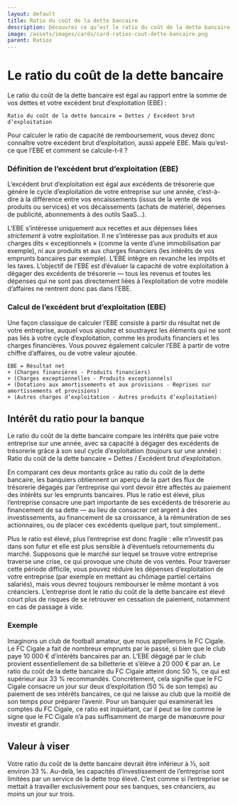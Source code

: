 ```yaml
---
layout: default
title: Ratio du coût de la dette bancaire
description: Découvrez ce qu’est le ratio du coût de la dette bancaire, et comment le calculer.
image: /assets/images/cards/card-ratios-cout-dette-bancaire.png
parent: Ratios
---
```


# Le ratio du coût de la dette bancaire

Le ratio du coût de la dette bancaire est égal au rapport entre la somme de vos dettes et votre excédent brut d’exploitation (EBE) :

```
Ratio du coût de la dette bancaire = Dettes / Excédent brut d’exploitation
```

Pour calculer le ratio de capacité de remboursement, vous devez donc connaître votre excédent brut d’exploitation, aussi appelé EBE. Mais qu’est-ce que l’EBE et comment se calcule-t-il ?

### Définition de l’excédent brut d’exploitation (EBE)

L’excédent brut d’exploitation est égal aux excédents de trésorerie que génère le cycle d’exploitation de votre entreprise sur une année, c’est-à-dire à la différence entre vos encaissements (issus de la vente de vos produits ou services) et vos décaissements (achats de matériel, dépenses de publicité, abonnements à des outils SaaS…).

L’EBE s’intéresse uniquement aux recettes et aux dépenses liées _strictement_ à votre exploitation. Il ne s’intéresse pas aux produits et aux charges dits « exceptionnels » (comme la vente d’une immobilisation par exemple), ni aux produits et aux charges financiers (les intérêts de vos emprunts bancaires par exemple). L’EBE intègre en revanche les impôts et les taxes. L’objectif de l’EBE est d’évaluer la capacité de votre exploitation à dégager des excédents de trésorerie — tous les revenus et toutes les dépenses qui ne sont pas directement liées à l’exploitation de votre modèle d’affaires ne rentrent donc pas dans l’EBE.

### Calcul de l’excédent brut d’exploitation (EBE)

Une façon classique de calculer l’EBE consiste à partir du résultat net de votre entreprise, auquel vous ajoutez et soustrayez les éléments qui ne sont pas liés à votre cycle d’exploitation, comme les produits financiers et les charges financières. Vous pouvez également calculer l’EBE à partir de votre chiffre d’affaires, ou de votre valeur ajoutée.

```
EBE = Résultat net
+ (Charges financières - Produits financiers)
+ (Charges exceptionnelles - Produits exceptionnels)
+ (Dotations aux amortissements et aux provisions - Reprises sur amortissements et provisions)
+ (Autres charges d’exploitation - Autres produits d’exploitation)
```

## Intérêt du ratio pour la banque

Le ratio du coût de la dette bancaire compare les intérêts que paie votre entreprise sur une année, avec sa capacité à dégager des excédents de trésorerie grâce à son seul cycle d’exploitation (toujours sur une année) : Ratio du coût de la dette bancaire = Dettes / Excédent brut d’exploitation.

En comparant ces deux montants grâce au ratio du coût de la dette bancaire, les banquiers obtiennent un aperçu de la part des flux de trésorerie dégagés par l’entreprise qui vont devoir être affectés au paiement des intérêts sur les emprunts bancaires. Plus le ratio est élevé, plus l’entreprise consacre une part importante de ses excédents de trésorerie au financement de sa dette — au lieu de consacrer cet argent à des investissements, au financement de sa croissance, à la rémunération de ses actionnaires, ou de placer ces excédents quelque part, tout simplement..

Plus le ratio est élevé, plus l’entreprise est donc fragile : elle n’investit pas dans son futur et elle est plus sensible à d’éventuels retournements du marché. Supposons que le marché sur lequel se trouve votre entreprise traverse une crise, ce qui provoque une chute de vos ventes. Pour traverser cette période difficile, vous pouvez réduire les dépenses d’exploitation de votre entreprise (par exemple en mettant au chômage partiel certains salariés), mais vous devrez toujours rembourser le même montant à vos créanciers. L’entreprise dont le ratio du coût de la dette bancaire est élevé court plus de risques de se retrouver en cessation de paiement, notamment en cas de passage à vide.

### Exemple

Imaginons un club de football amateur, que nous appellerons le FC Cigale. Le FC Cigale a fait de nombreux emprunts par le passé, si bien que le club paye 10 000 € d’intérêts bancaires par an. L’EBE dégagé par le club provient essentiellement de sa billetterie et s’élève à 20 000 € par an. Le ratio du coût de la dette bancaire du FC Cigale atteint donc 50 %, ce qui est supérieur aux 33 % recommandés. Concrètement, cela signifie que le FC Cigale consacre un jour sur deux d’exploitation (50 % de son temps) au paiement de ses intérêts bancaires, ce qui ne laisse au club que la moitié de son temps pour préparer l’avenir. Pour un banquier qui examinerait les comptes du FC Cigale, ce ratio est inquiétant, car il peut se lire comme le signe que le FC Cigale n’a pas suffisamment de marge de manœuvre pour investir et grandir.

## Valeur à viser

Votre ratio du coût de la dette bancaire devrait être inférieur à ⅓, soit environ 33 %. Au-delà, les capacités d’investissement de l’entreprise sont limitées par un service de la dette trop élevé. C’est comme si l’entreprise se mettait à travailler exclusivement pour ses banques, ses créanciers, au moins un jour sur trois.
